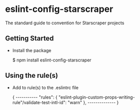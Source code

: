 # eslint-config-starscraper

The standard guide to convention for Starscraper projects

## Getting Started

- Install the package

    $ npm install eslint-config-starscraper

## Using the rule(s)

- Add to rule(s) to the .eslintrc file

    {
      -----------
      "rules": {
        "eslint-plugin-custom-props-writing-rule"/validate-test-intl-id": "warn"
      },
      --------------
    }
